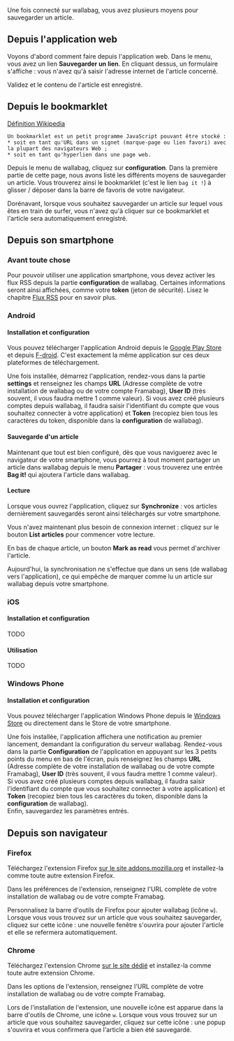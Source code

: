 Une fois connecté sur wallabag, vous avez plusieurs moyens pour sauvegarder un article.
## Depuis l'application web
Voyons d'abord comment faire depuis l'application web. Dans le menu, vous avez un lien **Sauvegarder un lien**. En cliquant dessus, un formulaire s'affiche : vous n'avez qu'à saisir l'adresse internet de l'article concerné. 

Validez et le contenu de l'article est enregistré. 

## Depuis le bookmarklet

[Définition Wikipedia](http://fr.wikipedia.org/wiki/Bookmarklet)

    Un bookmarklet est un petit programme JavaScript pouvant être stocké :
    * soit en tant qu'URL dans un signet (marque-page ou lien favori) avec la plupart des navigateurs Web ;
    * soit en tant qu'hyperlien dans une page web.

Depuis le menu de wallabag, cliquez sur **configuration**. Dans la première partie de cette page, nous avons listé les différents moyens de sauvegarder un article. Vous trouverez ainsi le bookmarklet (c'est le lien `bag it !`) à glisser / déposer dans la barre de favoris de votre navigateur. 

Dorénavant, lorsque vous souhaitez sauvegarder un article sur lequel vous êtes en train de surfer, vous n'avez qu'à cliquer sur ce bookmarklet et l'article sera automatiquement enregistré.

## Depuis son smartphone

### Avant toute chose

Pour pouvoir utiliser une application smartphone, vous devez activer les flux RSS depuis la partie **configuration** de wallabag. Certaines informations seront ainsi affichées, comme votre **token** (jeton de sécurité). Lisez le chapitre [Flux RSS](http://doc.wallabag.org/fr/Flux_RSS) pour en savoir plus. 

### Android

#### Installation et configuration

Vous pouvez télécharger l'application Android depuis le [Google Play Store](https://play.google.com/store/apps/details?id=fr.gaulupeau.apps.InThePoche) et depuis [F-droid](https://f-droid.org/app/fr.gaulupeau.apps.InThePoche). C'est exactement la même application sur ces deux plateformes de téléchargement. 

Une fois installée, démarrez l'application, rendez-vous dans la partie **settings** et renseignez les champs **URL** (Adresse complète de votre installation de wallabag ou de votre compte Framabag), **User ID** (très souvent, il vous faudra mettre 1 comme valeur). Si vous avez créé plusieurs comptes depuis wallabag, il faudra saisir l'identifiant du compte que vous souhaitez connecter à votre application) et **Token** (recopiez bien tous les caractères du token, disponible dans la **configuration** de wallabag). 

#### Sauvegarde d'un article

Maintenant que tout est bien configuré, dès que vous naviguerez avec le navigateur de votre smartphone, vous pourrez à tout moment partager un article dans wallabag depuis le menu **Partager** : vous trouverez une entrée **Bag it!** qui ajoutera l'article dans wallabag. 

#### Lecture

Lorsque vous ouvrez l'application, cliquez sur **Synchronize** : vos articles dernièrement sauvegardés seront ainsi téléchargés sur votre smartphone. 

Vous n'avez maintenant plus besoin de connexion internet : cliquez sur le bouton **List articles** pour commencer votre lecture. 

En bas de chaque article, un bouton **Mark as read** vous permet d'archiver l'article. 

Aujourd'hui, la synchronisation ne s'effectue que dans un sens (de wallabag vers l'application), ce qui empêche de marquer comme lu un article sur wallabag depuis votre smartphone. 

### iOS

#### Installation et configuration
TODO

#### Utilisation
TODO

### Windows Phone

#### Installation et configuration

Vous pouvez télécharger l'application Windows Phone depuis le [Windows Store](http://www.windowsphone.com/fr-fr/store/app/wallabag/ff890514-348c-4d0b-9b43-153fff3f7450) ou directement dans le Store de votre smartphone.

Une fois installée, l'application affichera une notification au premier lancement, demandant la configuration du serveur wallabag. Rendez-vous dans la partie **Configuration** de l'application en appuyant sur les 3 petits points du menu en bas de l'écran, puis renseignez les champs **URL** (Adresse complète de votre installation de wallabag ou de votre compte Framabag), **User ID** (très souvent, il vous faudra mettre 1 comme valeur).  
Si vous avez créé plusieurs comptes depuis wallabag, il faudra saisir l'identifiant du compte que vous souhaitez connecter à votre application) et **Token** (recopiez bien tous les caractères du token, disponible dans la **configuration** de wallabag).  
Enfin, sauvegardez les paramètres entrés.

## Depuis son navigateur

### Firefox

Téléchargez l'extension Firefox [sur le site addons.mozilla.org](https://addons.mozilla.org/firefox/addon/wallabag/) et installez-la comme toute autre extension Firefox. 

Dans les préférences de l'extension, renseignez l'URL complète de votre installation de wallabag ou de votre compte Framabag. 

Personnalisez la barre d'outils de Firefox pour ajouter wallabag (icône `w`). Lorsque vous vous trouvez sur un article que vous souhaitez sauvegarder, cliquez sur cette icône : une nouvelle fenêtre s'ouvrira pour ajouter l'article et elle se refermera automatiquement. 

### Chrome

Téléchargez l'extension Chrome [sur le site dédié](https://chrome.google.com/webstore/detail/wallabag/bepdcjnnkglfjehplaogpoonpffbdcdj) et installez-la comme toute autre extension Chrome. 

Dans les options de l'extension, renseignez l'URL complète de votre installation de wallabag ou de votre compte Framabag. 

Lors de l'installation de l'extension, une nouvelle icône est apparue dans la barre d'outils de Chrome, une icône `w`. Lorsque vous vous trouvez sur un article que vous souhaitez sauvegarder, cliquez sur cette icône : une popup s'ouvrira et vous confirmera que l'article a bien été sauvegardé. 

